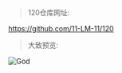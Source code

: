  > 120仓库网址:

https://github.com/11-LM-11/120

> 大致预览:

![God](https://github.com/user-attachments/assets/e9f5f3bd-46fe-4056-8946-232d89f3faed)